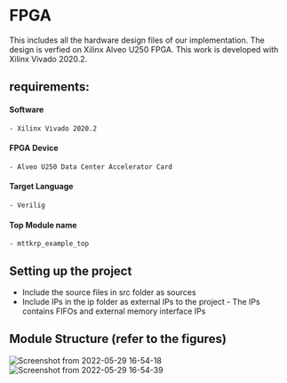 # FPGA
This includes all the hardware design files of our implementation. The design is verfied on Xilinx Alveo U250 FPGA. This work is developed with Xilinx Vivado 2020.2.

## requirements:
#### Software
    - Xilinx Vivado 2020.2
#### FPGA Device
    - Alveo U250 Data Center Accelerator Card
#### Target Language
    - Verilig
#### Top Module name
    - mttkrp_example_top

## Setting up the project
- Include the source files in src folder as sources
- Include IPs in the ip folder as external IPs to the project
        - The IPs contains FIFOs and external memory interface IPs

## Module Structure (refer to the figures)

![Screenshot from 2022-05-29 16-54-18](https://user-images.githubusercontent.com/54261529/170896512-627f91be-3836-4d5f-aae0-ff0f47b9c167.png)
![Screenshot from 2022-05-29 16-54-39](https://user-images.githubusercontent.com/54261529/170896515-468e5851-962f-46af-8fa6-7f66b672d8d5.png)
